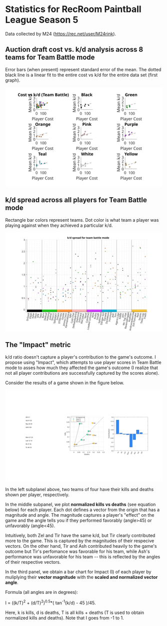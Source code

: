 # Statistics for RecRoom Paintball League Season 5

Data collected by M24 (https://rec.net/user/M24rink).

## Auction draft cost vs. k/d analysis across 8 teams for Team Battle mode 

Error bars (when present) represent standard error of the mean. The dotted black line is a linear fit to the entire cost vs k/d for the entire data set (first graph).

![Cost vs k/d](https://github.com/DebrajGhose/RecRoomPaintball/blob/master/Season%205/CostvsKD.svg)


## k/d spread across all players for Team Battle mode

Rectangle bar colors represent teams. Dot color is what team a player was playing against when they achieved a particular k/d.

![k/ds for each player](https://github.com/DebrajGhose/RecRoomPaintball/blob/master/Season%205/KDspread.svg)

## The "Impact" metric

k/d ratio doesn't capture a player's contribution to the game's outcome. I propose using "Impact", which attempts to use player scores in Team Battle mode to asses how much they affected the game's outcome (I realize that not all player contributions are successfully captured by the scores alone).

Consider the results of a game shown in the figure below.

![Impact metric](https://github.com/DebrajGhose/RecRoomPaintball/blob/master/Metrics/Metric.svg)

In the left subplanel above, two teams of four have their kills and deaths shown per player, respectively.

In the middle subpanel, we plot **normalized kills vs deaths** (see equation below) for each player. Each dot defines a vector from the origin that has a magnitude and angle. The magnitude captures a player's "effect" on the game and the angle tells you if they performed favorably (angle>45) or unfavorably (angle<45).

Intuitively, both Zel and Tir have the same k/d, but Tir clearly contributed more to the game. This is captured by the magnitudes of their respecive vectors. On the other hand, Tir and Ash contributed heavily to the game's outcome but Tir's perfomance was favorable for his team, while Ash's performance was unfavorable for his team -- this is reflected by the angles of their respective vectors.

In the third panel, we obtain a bar chart for Impact (I) of each player by muliplying their **vector magnitude** with the **scaled and normalized vector angle**.

Formula (all angles are in degrees):

I = ((k/T)<sup>2</sup> + (d/T)<sup>2</sup>)<sup>0.5</sup>*( tan<sup>-1</sup>(k/d) - 45 )/45.

Here, k is kills, d is deaths, T is all kills + deaths (T is used to obtain normalized kills and deaths). Note that I goes from -1 to 1.

